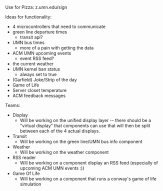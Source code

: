 Use for Pizza:
z.umn.edu/sign

Ideas for functionality:

* 4 microcontrollers that need to communicate
* green line departure times
    * transit api?
* UMN bus times
    * more of a pain with getting the data
* ACM UMN upcoming events
    * event RSS feed?
* the current weather
* UMN kernel ban status 
    * always set to true
* (Garfield) Joke/Strip of the day
* Game of Life
* Server closet temperature
* ACM feedback messages

Teams:
* Display
    * Will be working on the unified display layer -- there should be a "virtual display" that components can use 
      that will then be split between each of the 4 actual displays.
* Transit
    * Will be working on the green line/UMN bus info component 
* Weather
    * Will be working on the weather component 
* RSS reader
    * Will be working on a component display an RSS feed (especially of upcoming ACM UMN events :))
* Game Of Life
    * Will be working on a component that runs a conway's game of life simulation
